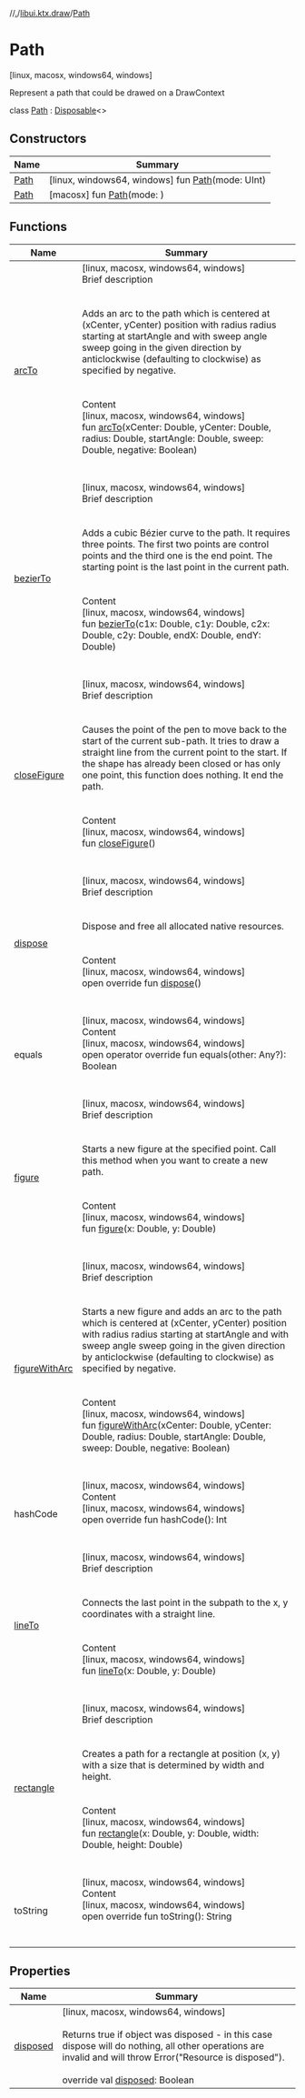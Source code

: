 //[.](../../index.md)/[libui.ktx.draw](../index.md)/[Path](index.md)



# Path  
 [linux, macosx, windows64, windows] 

Represent a path that could be drawed on a DrawContext

  
  
class [Path](index.md) : [Disposable](../../libui.ktx/-disposable/index.md)<<ERROR CLASS>>    


## Constructors  
  
|  Name|  Summary| 
|---|---|
| [Path](-path.md)|  [linux, windows64, windows] fun [Path](-path.md)(mode: UInt)   <br>
| [Path](-path.md)|  [macosx] fun [Path](-path.md)(mode: <ERROR CLASS>)   <br>


## Functions  
  
|  Name|  Summary| 
|---|---|
| [arcTo](arc-to.md)| [linux, macosx, windows64, windows]  <br>Brief description  <br><br><br>Adds an arc to the path which is centered at (xCenter, yCenter) position with radius radius starting at startAngle and with sweep angle sweep going in the given direction by anticlockwise (defaulting to clockwise) as specified by negative.<br><br>  <br>Content  <br>[linux, macosx, windows64, windows]  <br>fun [arcTo](arc-to.md)(xCenter: Double, yCenter: Double, radius: Double, startAngle: Double, sweep: Double, negative: Boolean)  <br><br><br>
| [bezierTo](bezier-to.md)| [linux, macosx, windows64, windows]  <br>Brief description  <br><br><br>Adds a cubic Bézier curve to the path. It requires three points. The first two points are control points and the third one is the end point. The starting point is the last point in the current path.<br><br>  <br>Content  <br>[linux, macosx, windows64, windows]  <br>fun [bezierTo](bezier-to.md)(c1x: Double, c1y: Double, c2x: Double, c2y: Double, endX: Double, endY: Double)  <br><br><br>
| [closeFigure](close-figure.md)| [linux, macosx, windows64, windows]  <br>Brief description  <br><br><br>Causes the point of the pen to move back to the start of the current sub-path. It tries to draw a straight line from the current point to the start. If the shape has already been closed or has only one point, this function does nothing. It end the path.<br><br>  <br>Content  <br>[linux, macosx, windows64, windows]  <br>fun [closeFigure](close-figure.md)()  <br><br><br>
| [dispose](../../libui.ktx/-disposable/dispose.md)| [linux, macosx, windows64, windows]  <br>Brief description  <br><br><br>Dispose and free all allocated native resources.<br><br>  <br>Content  <br>[linux, macosx, windows64, windows]  <br>open override fun [dispose](../../libui.ktx/-disposable/dispose.md)()  <br><br><br>
| equals| [linux, macosx, windows64, windows]  <br>Content  <br>[linux, macosx, windows64, windows]  <br>open operator override fun equals(other: Any?): Boolean  <br><br><br>
| [figure](figure.md)| [linux, macosx, windows64, windows]  <br>Brief description  <br><br><br>Starts a new figure at the specified point. Call this method when you want to create a new path.<br><br>  <br>Content  <br>[linux, macosx, windows64, windows]  <br>fun [figure](figure.md)(x: Double, y: Double)  <br><br><br>
| [figureWithArc](figure-with-arc.md)| [linux, macosx, windows64, windows]  <br>Brief description  <br><br><br>Starts a new figure and adds an arc to the path which is centered at (xCenter, yCenter) position with radius radius starting at startAngle and with sweep angle sweep going in the given direction by anticlockwise (defaulting to clockwise) as specified by negative.<br><br>  <br>Content  <br>[linux, macosx, windows64, windows]  <br>fun [figureWithArc](figure-with-arc.md)(xCenter: Double, yCenter: Double, radius: Double, startAngle: Double, sweep: Double, negative: Boolean)  <br><br><br>
| hashCode| [linux, macosx, windows64, windows]  <br>Content  <br>[linux, macosx, windows64, windows]  <br>open override fun hashCode(): Int  <br><br><br>
| [lineTo](line-to.md)| [linux, macosx, windows64, windows]  <br>Brief description  <br><br><br>Connects the last point in the subpath to the x, y coordinates with a straight line.<br><br>  <br>Content  <br>[linux, macosx, windows64, windows]  <br>fun [lineTo](line-to.md)(x: Double, y: Double)  <br><br><br>
| [rectangle](rectangle.md)| [linux, macosx, windows64, windows]  <br>Brief description  <br><br><br>Creates a path for a rectangle at position (x, y) with a size that is determined by width and height.<br><br>  <br>Content  <br>[linux, macosx, windows64, windows]  <br>fun [rectangle](rectangle.md)(x: Double, y: Double, width: Double, height: Double)  <br><br><br>
| toString| [linux, macosx, windows64, windows]  <br>Content  <br>[linux, macosx, windows64, windows]  <br>open override fun toString(): String  <br><br><br>


## Properties  
  
|  Name|  Summary| 
|---|---|
| [disposed](index.md#libui.ktx.draw/Path/disposed/#/PointingToDeclaration/)|  [linux, macosx, windows64, windows] <br><br>Returns true if object was disposed - in this case dispose will do nothing, all other operations are invalid and will throw Error("Resource is disposed").<br><br>override val [disposed](index.md#libui.ktx.draw/Path/disposed/#/PointingToDeclaration/): Boolean   <br>


